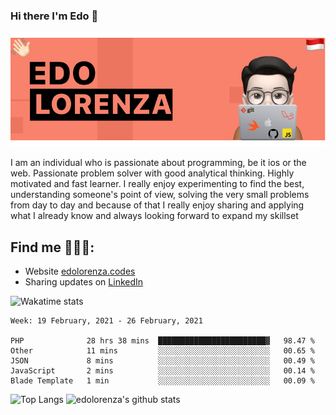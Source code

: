 ### Hi there  I'm Edo 👋


<img src="https://github.com/edolorenza/edolorenza/blob/master/Image/background.png" alt="banner edo lorenza">

I am an individual who is passionate about programming, be it ios or the web. Passionate problem solver with good analytical thinking. Highly motivated and fast learner. I really enjoy experimenting to find the best, understanding someone's point of view, solving the very small problems from day to day and because of that I really enjoy sharing and applying what I already know and always looking forward to expand my skillset 


## Find me 🕵🏻‍♂️:
- Website <a href="http://edolorenza.codes/">edolorenza.codes</a> 
- Sharing updates on <a href="https://www.linkedin.com/in/edo-lorenza/">LinkedIn</a> 


![Wakatime stats](https://github-readme-stats.vercel.app/api/wakatime?username=edolorenza&v=2)

<!--START_SECTION:waka-->
```text
Week: 19 February, 2021 - 26 February, 2021

PHP              28 hrs 38 mins  ████████████████████████▓   98.47 % 
Other            11 mins         ░░░░░░░░░░░░░░░░░░░░░░░░░   00.65 % 
JSON             8 mins          ░░░░░░░░░░░░░░░░░░░░░░░░░   00.49 % 
JavaScript       2 mins          ░░░░░░░░░░░░░░░░░░░░░░░░░   00.14 % 
Blade Template   1 min           ░░░░░░░░░░░░░░░░░░░░░░░░░   00.09 % 
```
<!--END_SECTION:waka-->

![Top Langs](https://github-readme-stats.vercel.app/api/top-langs/?username=edolorenza&layout=compact&count_private=true) ![edolorenza's github stats](https://github-readme-stats.vercel.app/api?username=edolorenza&show_icons=true&count_private=true)
<!--
**edolorenza/edolorenza** is a ✨ _special_ ✨ repository because its `README.md` (this file) appears on your GitHub profile.

Here are some ideas to get you started:

- 🔭 I’m currently working on ...
- 🌱 I’m currently learning ...
- 👯 I’m looking to collaborate on ...
- 🤔 I’m looking for help with ...
- 💬 Ask me about ...
- 📫 How to reach me: ...
- 😄 Pronouns: ...
- ⚡ Fun fact: ...
-->
